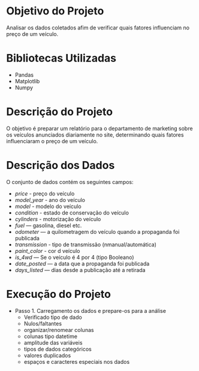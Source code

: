 # Objetivo do Projeto
Analisar os dados coletados afim de verificar quais fatores influenciam no preço de um veículo.

# Bibliotecas Utilizadas
- Pandas
- Matplotlib
- Numpy

# Descrição do Projeto
O objetivo é preparar um relatório para o departamento de marketing sobre os veículos anunciados diariamente no site, determinando quais fatores influenciaram o preço de um veículo.

# Descrição dos Dados

O conjunto de dados contém os seguintes campos:
- *price* - preço do veículo
- *model_year* - ano do veículo
- *model* - modelo do veículo
- *condition* - estado de conservação do veículo
- *cylinders* - motorização do veículo
- *fuel* — gasolina, diesel etc.
- *odometer* — a quilometragem do veículo quando a propaganda foi publicada
- *transmission* - tipo de transmissão (nmanual/automática)
- *paint_color* - cor d veículo
- *is_4wd* — Se o veículo é 4 por 4 (tipo Booleano)
- *date_posted* — a data que a propaganda foi publicada
- *days_listed* — dias desde a publicação até a retirada

# Execução do Projeto

- Passo 1. Carregamento os dados e prepare-os para a análise
  - Verificado tipo de dado
  - Nulos/faltantes
  - organizar/renomear colunas
  - colunas tipo datetime
  - amplitude das variáveis
  - tipos de dados categóricos
  - valores duplicados
  - espaços e caracteres especiais nos dados

